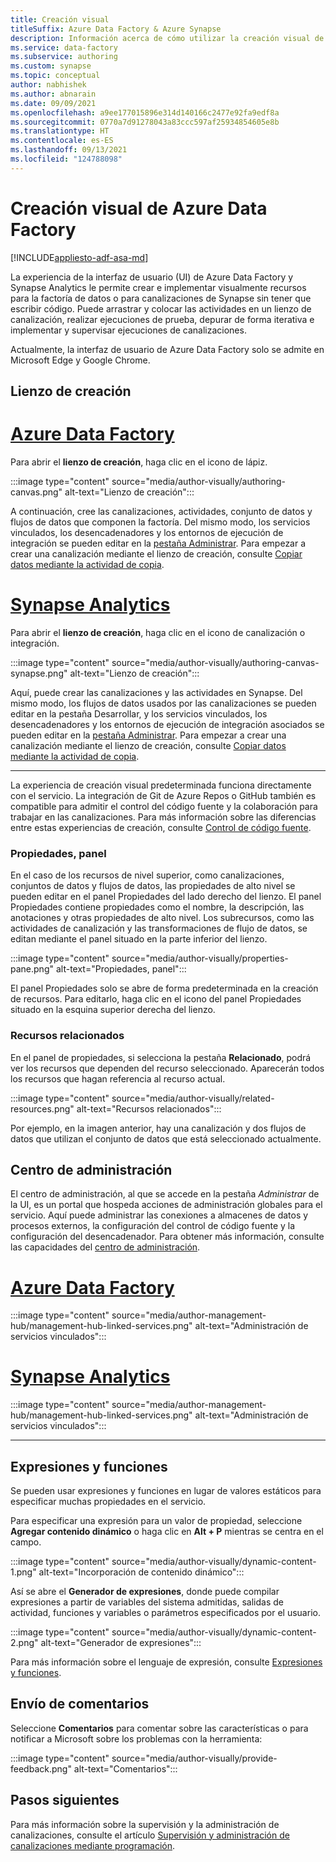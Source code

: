 ```yaml
---
title: Creación visual
titleSuffix: Azure Data Factory & Azure Synapse
description: Información acerca de cómo utilizar la creación visual de Azure Data Factory y Synapse Analytics
ms.service: data-factory
ms.subservice: authoring
ms.custom: synapse
ms.topic: conceptual
author: nabhishek
ms.author: abnarain
ms.date: 09/09/2021
ms.openlocfilehash: a9ee177015896e314d140166c2477e92fa9edf8a
ms.sourcegitcommit: 0770a7d91278043a83ccc597af25934854605e8b
ms.translationtype: HT
ms.contentlocale: es-ES
ms.lasthandoff: 09/13/2021
ms.locfileid: "124788098"
---
```

# <a name="visual-authoring-in-azure-data-factory"></a>Creación visual de Azure Data Factory

[!INCLUDE[appliesto-adf-asa-md](includes/appliesto-adf-asa-md.md)]

La experiencia de la interfaz de usuario (UI) de Azure Data Factory y Synapse Analytics le permite crear e implementar visualmente recursos para la factoría de datos o para canalizaciones de Synapse sin tener que escribir código. Puede arrastrar y colocar las actividades en un lienzo de canalización, realizar ejecuciones de prueba, depurar de forma iterativa e implementar y supervisar ejecuciones de canalizaciones.

Actualmente, la interfaz de usuario de Azure Data Factory solo se admite en Microsoft Edge y Google Chrome.

## <a name="authoring-canvas"></a>Lienzo de creación

# <a name="azure-data-factory"></a>[Azure Data Factory](#tab/data-factory)
Para abrir el **lienzo de creación**, haga clic en el icono de lápiz. 

:::image type="content" source="media/author-visually/authoring-canvas.png" alt-text="Lienzo de creación":::

A continuación, cree las canalizaciones, actividades, conjunto de datos y flujos de datos que componen la factoría. Del mismo modo, los servicios vinculados, los desencadenadores y los entornos de ejecución de integración se pueden editar en la [pestaña Administrar](#management-hub). Para empezar a crear una canalización mediante el lienzo de creación, consulte [Copiar datos mediante la actividad de copia](tutorial-copy-data-portal.md). 

# <a name="synapse-analytics"></a>[Synapse Analytics](#tab/synapse-analytics)
Para abrir el **lienzo de creación**, haga clic en el icono de canalización o integración. 

:::image type="content" source="media/author-visually/authoring-canvas-synapse.png" alt-text="Lienzo de creación":::

Aquí, puede crear las canalizaciones y las actividades en Synapse. Del mismo modo, los flujos de datos usados por las canalizaciones se pueden editar en la pestaña Desarrollar, y los servicios vinculados, los desencadenadores y los entornos de ejecución de integración asociados se pueden editar en la [pestaña Administrar](#management-hub). Para empezar a crear una canalización mediante el lienzo de creación, consulte [Copiar datos mediante la actividad de copia](tutorial-copy-data-portal.md). 

---

La experiencia de creación visual predeterminada funciona directamente con el servicio. La integración de Git de Azure Repos o GitHub también es compatible para admitir el control del código fuente y la colaboración para trabajar en las canalizaciones. Para más información sobre las diferencias entre estas experiencias de creación, consulte [Control de código fuente](source-control.md).

### <a name="properties-pane"></a>Propiedades, panel

En el caso de los recursos de nivel superior, como canalizaciones, conjuntos de datos y flujos de datos, las propiedades de alto nivel se pueden editar en el panel Propiedades del lado derecho del lienzo. El panel Propiedades contiene propiedades como el nombre, la descripción, las anotaciones y otras propiedades de alto nivel. Los subrecursos, como las actividades de canalización y las transformaciones de flujo de datos, se editan mediante el panel situado en la parte inferior del lienzo. 

:::image type="content" source="media/author-visually/properties-pane.png" alt-text="Propiedades, panel":::

El panel Propiedades solo se abre de forma predeterminada en la creación de recursos. Para editarlo, haga clic en el icono del panel Propiedades situado en la esquina superior derecha del lienzo.

### <a name="related-resources"></a>Recursos relacionados

En el panel de propiedades, si selecciona la pestaña **Relacionado**, podrá ver los recursos que dependen del recurso seleccionado. Aparecerán todos los recursos que hagan referencia al recurso actual.

:::image type="content" source="media/author-visually/related-resources.png" alt-text="Recursos relacionados":::

Por ejemplo, en la imagen anterior, hay una canalización y dos flujos de datos que utilizan el conjunto de datos que está seleccionado actualmente.

## <a name="management-hub"></a>Centro de administración

El centro de administración, al que se accede en la pestaña *Administrar* de la UI, es un portal que hospeda acciones de administración globales para el servicio. Aquí puede administrar las conexiones a almacenes de datos y procesos externos, la configuración del control de código fuente y la configuración del desencadenador. Para obtener más información, consulte las capacidades del [centro de administración](author-management-hub.md).

# <a name="azure-data-factory"></a>[Azure Data Factory](#tab/data-factory)

:::image type="content" source="media/author-management-hub/management-hub-linked-services.png" alt-text="Administración de servicios vinculados":::

# <a name="synapse-analytics"></a>[Synapse Analytics](#tab/synapse-analytics)

:::image type="content" source="media/author-management-hub/management-hub-linked-services.png" alt-text="Administración de servicios vinculados":::

---

## <a name="expressions-and-functions"></a>Expresiones y funciones

Se pueden usar expresiones y funciones en lugar de valores estáticos para especificar muchas propiedades en el servicio.

Para especificar una expresión para un valor de propiedad, seleccione **Agregar contenido dinámico** o haga clic en **Alt + P** mientras se centra en el campo.

:::image type="content" source="media/author-visually/dynamic-content-1.png" alt-text="Incorporación de contenido dinámico":::

Así se abre el **Generador de expresiones**, donde puede compilar expresiones a partir de variables del sistema admitidas, salidas de actividad, funciones y variables o parámetros especificados por el usuario. 

:::image type="content" source="media/author-visually/dynamic-content-2.png" alt-text="Generador de expresiones":::

Para más información sobre el lenguaje de expresión, consulte [Expresiones y funciones](control-flow-expression-language-functions.md).

## <a name="provide-feedback"></a>Envío de comentarios

Seleccione **Comentarios** para comentar sobre las características o para notificar a Microsoft sobre los problemas con la herramienta:

:::image type="content" source="media/author-visually/provide-feedback.png" alt-text="Comentarios":::

## <a name="next-steps"></a>Pasos siguientes

Para más información sobre la supervisión y la administración de canalizaciones, consulte el artículo [Supervisión y administración de canalizaciones mediante programación](monitor-programmatically.md).
